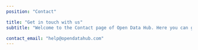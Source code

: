 ```yaml
---
position: "Contact"

title: "Get in touch with us"
subtitle: "Welcome to the Contact page of Open Data Hub. Here you can get in touch with the Open Data Hub team if you have questions, need help or would like to collaborate with us."

contact_email: "help@opendatahub.com"
---
```


